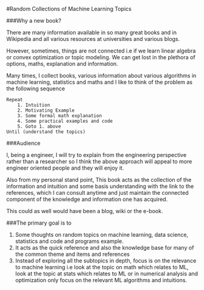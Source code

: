 #Random Collections of Machine Learning Topics


###Why a new book?

There are many information available in so many great books and in Wikipedia and all various resources at universities and various blogs.


However, sometimes, things are not connected i.e if we learn linear algebra or convex optimization or topic modeling. We can get lost in the plethora of options, maths, explanation and information. 

Many times, I collect books, various information about various algorithms in machine learning, statistics and maths and I like to think of the problem as the following sequence

    Repeat 
        1. Intuition
        2. Motivating Example
        3. Some formal math explanation
        4. Some practical examples and code 
        5. Goto 1. above
    Until (understand the topics)

###Audience

I, being a engineer, I will try to explain from the engineering perspective rather than a researcher so I think the above approach will appeal to more engineer oriented people and they will enjoy it.

Also from my personal stand point, This book acts as the collection of the information and intuition and some basis understanding with the link to the references, which I can consult anytime and just maintain the connected component of the knowledge and information one has acquired.

This could as well would have been a blog, wiki or the e-book.

###The primary goal is to 

1. Some thoughts on random topics on machine learning, data science, statistics and code and programs example.
2. It acts as the quick reference and also the knowledge base for many of the common theme and items and references
3. Instead of exploring all the subtopics in depth, focus is on the relevance to machine learning i.e look at the topic on math which relates to ML, look at the topic at stats which relates to ML or in numerical analysis and optimization only focus on the relevant ML algorithms and intuitions.
